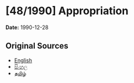 # [48/1990] Appropriation

**Date:** 1990-12-28

## Original Sources

- [English](https://documents.gov.lk/view/acts/1990/12/48-1990_E.pdf)
- [සිංහල](https://documents.gov.lk/view/acts/1990/12/48-1990_S.pdf)
- [தமிழ்](https://documents.gov.lk/view/acts/1990/12/48-1990_T.pdf)
